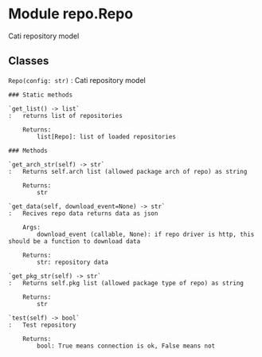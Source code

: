 Module repo.Repo
================
Cati repository model

Classes
-------

`Repo(config: str)`
:   Cati repository model

    ### Static methods

    `get_list() ‑> list`
    :   returns list of repositories
        
        Returns:
            list[Repo]: list of loaded repositories

    ### Methods

    `get_arch_str(self) ‑> str`
    :   Returns self.arch list (allowed package arch of repo) as string
        
        Returns:
            str

    `get_data(self, download_event=None) ‑> str`
    :   Recives repo data returns data as json
        
        Args:
            download_event (callable, None): if repo driver is http, this should be a function to download data
        
        Returns:
            str: repository data

    `get_pkg_str(self) ‑> str`
    :   Returns self.pkg list (allowed package type of repo) as string
        
        Returns:
            str

    `test(self) ‑> bool`
    :   Test repository
        
        Returns:
            bool: True means connection is ok, False means not